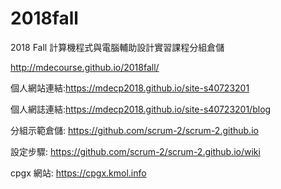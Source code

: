 # 2018fall
2018 Fall 計算機程式與電腦輔助設計實習課程分組倉儲

http://mdecourse.github.io/2018fall/

個人網站連結:https://mdecp2018.github.io/site-s40723201

個人網誌連結:https://mdecp2018.github.io/site-s40723201/blog

分組示範倉儲: https://github.com/scrum-2/scrum-2.github.io

設定步驟: https://github.com/scrum-2/scrum-2.github.io/wiki

cpgx 網站: https://cpgx.kmol.info

